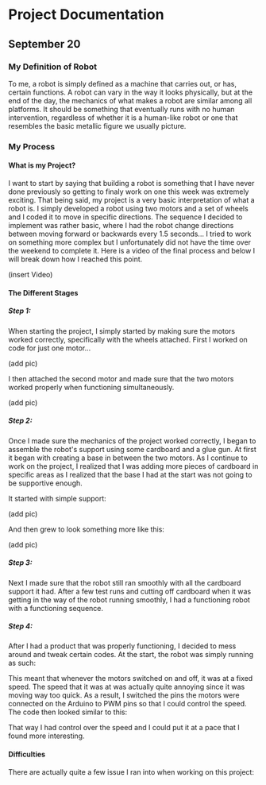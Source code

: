 # Project Documentation

## September 20

### My Definition of Robot

To me, a robot is simply defined as a machine that carries out, or has, certain functions. A robot can vary in the way it looks physically, but at the end of the day, the mechanics of what makes a robot are similar among all platforms. It should be something that eventually runs with no human intervention, regardless of whether it is a human-like robot or one that resembles the basic metallic figure we usually picture. 

### My Process

#### What is my Project?

I want to start by saying that building a robot is something that I have never done previously so getting to finaly work on one this week was extremely exciting. That being said, my project is a very basic interpretation of what a robot is. I simply developed a robot using two motors and a set of wheels and I coded it to move in specific directions. The sequence I decided to implement was rather basic, where I had the robot change directions between moving forward or backwards every 1.5 seconds... I tried to work on something more complex but I unfortunately did not have the time over the weekend to complete it. Here is a video of the final process and below I will break down how I reached this point. 

(insert Video)

#### The Different Stages

##### Step 1:

When starting the project, I simply started by making sure the motors worked correctly, specifically with the wheels attached. First I worked on code for just one motor...

(add pic)

I then attached the second motor and made sure that the two motors worked properly when functioning simultaneously.

(add pic)

##### Step 2:

Once I made sure the mechanics of the project worked correctly, I began to assemble the robot's support using some cardboard and a glue gun. At first it began with creating a base in between the two motors. As I continue to work on the project, I realized that I was adding more pieces of cardboard in specific areas as I realized that the base I had at the start was not going to be supportive enough.

It started with simple support:

(add pic)

And then grew to look something more like this:

(add pic)

##### Step 3:

Next I made sure that the robot still ran smoothly with all the cardboard support it had. After a few test runs and cutting off cardboard when it was getting in the way of the robot running smoothly, I had a functioning robot with a functioning sequence.

##### Step 4:

After I had a product that was properly functioning, I decided to mess around and tweak certain codes. At the start, the robot was simply running as such:

This meant that whenever the motors switched on and off, it was at a fixed speed. The speed that it was at was actually quite annoying since it was moving way too quick. As a result, I switched the pins the motors were connected on the Arduino to PWM pins so that I could control the speed. The code then looked similar to this:

That way I had control over the speed and I could put it at a pace that I found more interesting. 

#### Difficulties

There are actually quite a few issue I ran into when working on this project:


